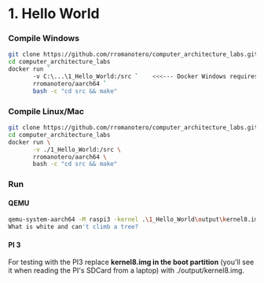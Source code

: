 # 1. Hello World

### Compile Windows
```bash
git clone https://github.com/rromanotero/computer_architecture_labs.git
cd computer_architecture_labs
docker run `
       -v C:\...\1_Hello_World:/src `    <<<--- Docker Windows requires the FULL PATH of the host directory
       rromanotero/aarch64 `
       bash -c "cd src && make"
```       
### Compile Linux/Mac
```bash
git clone https://github.com/rromanotero/computer_architecture_labs.git
cd computer_architecture_labs
docker run \
       -v ./1_Hello_World:/src \
       rromanotero/aarch64 \
       bash -c "cd src && make"
```

### Run
#### QEMU
```bash
qemu-system-aarch64 -M raspi3 -kernel .\1_Hello_World\output\kernel8.img -serial null -serial stdio
What is white and can't climb a tree?
```

#### PI 3
For testing with the PI3 replace **kernel8.img in the boot partition** (you'll see it when reading the PI's SDCard from a laptop) with ./output/kernel8.img.
